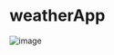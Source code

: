# weatherApp
![image](https://user-images.githubusercontent.com/47462521/139561448-ae8b4854-efb3-46b7-886a-1f9c4fd107c5.png)
